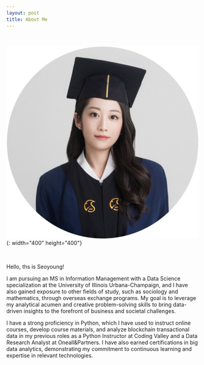 ```yaml
---
layout: post
title: About Me
---
```


 <br/>
 
 ![SY](./SY_grad_cropped.JPG){: width="400" height="400"}

 <br/>

Hello, ths is Seoyoung!

I am pursuing an MS in Information Management with a Data Science specialization at the University of Illinois Urbana-Champaign, and I have also gained exposure to other fields of study, such as sociology and mathematics, through overseas exchange programs. My goal is to leverage my analytical acumen and creative problem-solving skills to bring data-driven insights to the forefront of business and societal challenges.

I have a strong proficiency in Python, which I have used to instruct online courses, develop course materials, and analyze blockchain transactional data in my previous roles as a Python Instructor at Coding Valley and a Data Research Analyst at Oneall&Partners. I have also earned certifications in big data analytics, demonstrating my commitment to continuous learning and expertise in relevant technologies.